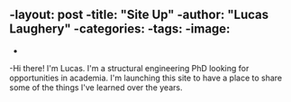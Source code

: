 -layout: post
 -title: "Site Up"
 -author: "Lucas Laughery"
 -categories: 
 -tags: 
 -image:
 ----
 -
 -Hi there! I'm Lucas. I'm a structural engineering PhD looking for opportunities in academia. I'm launching this site to have a place to share some of the things I've learned over the years.
